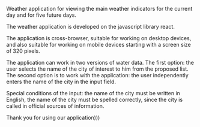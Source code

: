Weather application for viewing the main weather indicators for the current day and for five future days.

The weather application is developed on the javascript library react.

The application is cross-browser, suitable for working on desktop devices, and also suitable for working on mobile devices starting with a screen size of 320 pixels.

The application can work in two versions of water data. The first option: the user selects the name of the city of interest to him from the proposed list. The second option is to work with the application: the user independently enters the name of the city in the input field.

Special conditions of the input: the name of the city must be written in English, the name of the city must be spelled correctly, since the city is called in official sources of information.

Thank you for using our application)))
